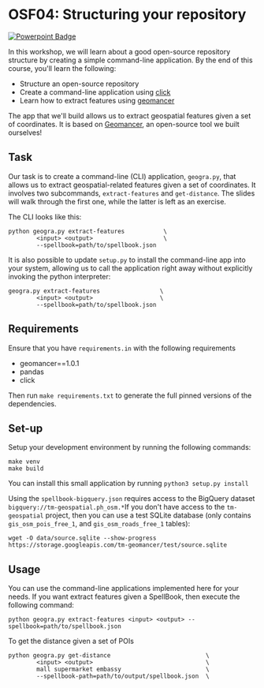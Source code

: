 # OSF04: Structuring your repository

[![Powerpoint Badge](https://img.shields.io/badge/view-powerpoint-orange.svg)](https://docs.google.com/presentation/d/1KscwY9yoPCuN6jKXE2VN2s1tyalssFXJZkHj_ql7r4I/edit?usp=sharing)

In this workshop, we will learn about a good open-source repository structure
by creating a simple command-line application. By the end of this course,
you'll learn the following:

* Structure an open-source repository
* Create a command-line application using [click](https://github.com/pallets/click)
* Learn how to extract features using [geomancer](https://github.com/thinkingmachines/geomancer)

The app that we'll build allows us to extract geospatial features given a set
of coordinates. It is based on
[Geomancer](https://github.com/thinkingmachines/geomancer), an open-source tool
we built ourselves!


## Task 

Our task is to create a command-line (CLI) application, `geogra.py`, that
allows us to extract geospatial-related features given a set of coordinates. It
involves two subcommands, `extract-features` and `get-distance`.  The slides
will walk through the first one, while the latter is left as an exercise. 

The CLI looks like this:

```shell
python geogra.py extract-features           \
        <input> <output>                    \
        --spellbook=path/to/spellbook.json
```

It is also possible to update `setup.py` to install the command-line app into
your system, allowing us to call the application right away without explicitly
invoking the python interpreter:

```shell
geogra.py extract-features                 \
        <input> <output>                   \
        --spellbook=path/to/spellbook.json
```

## Requirements

Ensure that you have `requirements.in` with the following requirements

* geomancer==1.0.1
* pandas
* click

Then run `make requirements.txt` to generate the full pinned versions of the dependencies.

## Set-up

Setup your development environment by running the following commands:

```shell
make venv
make build
```

You can install this small application by running `python3 setup.py install`

Using the `spellbook-bigquery.json` requires access to the BigQuery dataset
`bigquery://tm-geospatial.ph_osm.*`If you don't have access to the
`tm-geospatial` project, then you can use a test SQLite database (only contains
`gis_osm_pois_free_1`, and `gis_osm_roads_free_1` tables):


```shell
wget -O data/source.sqlite --show-progress https://storage.googleapis.com/tm-geomancer/test/source.sqlite
```


## Usage

You can use the command-line applications implemented here for your needs. If
you want extract features given a SpellBook, then execute the following
command:

```shell
python geogra.py extract-features <input> <output> --spellbook=path/to/spellbook.json
```

To get the distance given a set of POIs

```shell
python geogra.py get-distance                           \
        <input> <output>                                \
        mall supermarket embassy                        \
        --spellbook-path=path/to/output/spellbook.json  \
```
